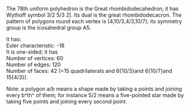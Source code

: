 The 78th uniform polyhedron is the Great rhombidodecahedron; it has
Wythoff symbol 3/2 5/3 2|. Its dual is the great rhombidodecacron. The
pattern of polygons round each vertex is (4,10/3,4/3,10/7); its symmetry
group is the icosahedral group A5.

It has:\
 Euler characteristic: -18\
 It is one-sided; it has\
 Number of vertices: 60\
 Number of edges: 120\
 Number of faces: 42 (=15 quadrilaterals and 6{10/3}and 6{10/7}and
15{4/3}).

Note: a polygon a/b means a shape made by taking a points and joining
every b^th^ of them; for instance 5/2 means a five-pointed star made by
taking five points and joining every second point.

